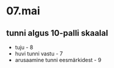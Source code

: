 # 07.mai
## tunni algus 10-palli skaalal
* tuju - 8
* huvi tunni vastu - 7
* arusaamine tunni eesmärkidest - 9